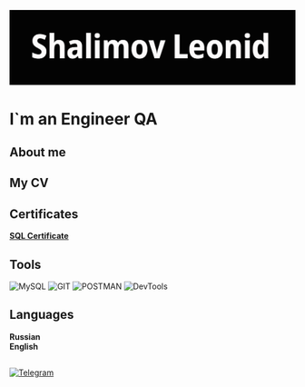 [![Header](https://github.com/shalimv/shalimv/blob/main/assets/Header.png)](https://github.com/shalimv/shalimv/blob/main/assets/Header.png)

# I`m an Engineer QA

## About me


## My CV

## Certificates

[**SQL Certificate**](https://stepik.org/cert/2500987 "My Certificate")

## Tools

![MySQL](https://img.shields.io/badge/-MySQL-00FFFF?style=for-the-badge&logo=MySQL)
![GIT](https://img.shields.io/badge/-GIT-7FFFD4?style=for-the-badge&logo=GIT)
![POSTMAN](https://img.shields.io/badge/-POSTMAN-CD5C5C?style=for-the-badge&logo=POSTMAN)
![DevTools](https://img.shields.io/badge/-DevTools-F0E68C?style=for-the-badge&logo=DevTools)

## Languages

__Russian__\
__English__

##
[![Telegram]()](https://web.telegram.org/k/#@DEADPYNK)